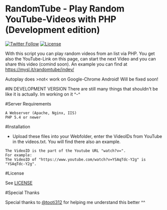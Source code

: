 # RandomTube - Play Random YouTube-Videos with PHP (Development edition)
[![Twitter Follow](https://img.shields.io/twitter/follow/shields_io.svg?style=social&label=Follow&maxAge=2592000&style=flat)](https://twitter.com/FailPlayDE)  [![License](https://img.shields.io/badge/License-GNU-lightgrey.svg?style=flat)](LICENSE)


With this script you can play random videos from an list via PHP. You get also the YouTube-Link on this page, can start the next Video and you can share this video (comind soon). An example you can find at https://mysl.it/randomtube/indev/

Autoplay does >not< work on Google-Chrome Android! Will be fixed soon!

#IN DEVELOPMENT VERSION
There are still many things that shouldn't be like it is actually. Im working on it ^-^

#Server Requirements

```
A Webserver (Apache, Nginx, IIS)
PHP 5.4 or newer
```

#Installation

- Upload these files into your Webfolder, enter the VideoIDs from YouTube in the videos.txt. You will find there also an example.
```
The VideoID is the part of the Youtube URL "watch?v=".
For example:
The VideoID of "https://www.youtube.com/watch?v=YSAqTdc-Y2g" is "YSAqTdc-Y2g".
```

#License

See [LICENSE](LICENSE)


#Special Thanks

Special thanks to [@tooti312](https://github.com/tooti312) for helping me understand this better ^^

